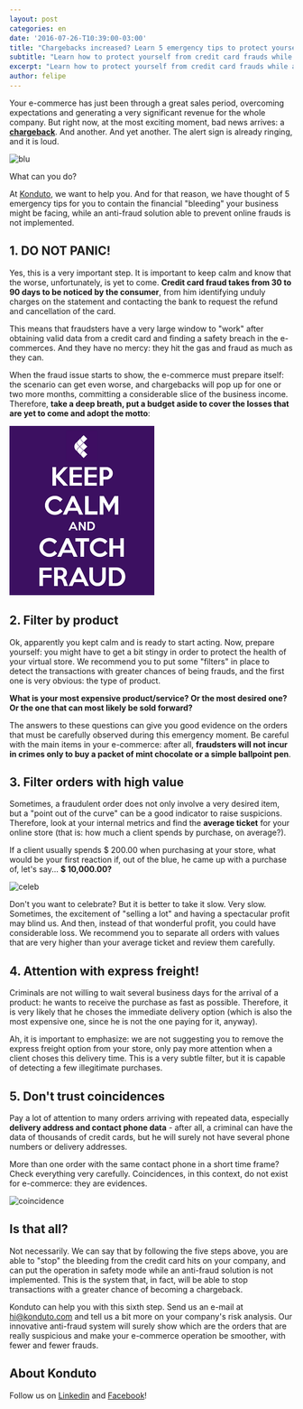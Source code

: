 ```yaml
---
layout: post
categories: en
date: '2016-07-26-T10:39:00-03:00'
title: "Chargebacks increased? Learn 5 emergency tips to protect yourself from frauds"
subtitle: "Learn how to protect yourself from credit card frauds while an anti-fraud solution is not implemented."
excerpt: "Learn how to protect yourself from credit card frauds while an anti-fraud solution is not implemented."
author: felipe
---
```

Your e-commerce has just been through a great sales period, overcoming expectations and generating a very significant revenue for the whole company. But right now, at the most exciting moment, bad news arrives: a **[chargeback](https://blog.konduto.com/en/2016/05/what-to-do-when-you-get-your-firs-chargeback/?utm_source=konduto&utm_medium=blog-en&utm_campaign=conteudo)**. And another. And yet another. The alert sign is already ringing, and it is loud.

![blu](/images/160112-blu.gif)

What can you do?

At [Konduto](http://www.konduto.com/en/?utm_source=konduto&utm_medium=blog-en&utm_campaign=conteudo), we want to help you. And for that reason, we have thought of 5 emergency tips for you to contain the financial "bleeding" your business might be facing, while an anti-fraud solution able to prevent online frauds is not implemented.

## 1. DO NOT PANIC!

Yes, this is a very important step. It is important to keep calm and know that the worse, unfortunately, is yet to come. **Credit card fraud takes from 30 to 90 days to be noticed by the consumer**, from him identifying unduly charges on the statement and contacting the bank to request the refund and cancellation of the card.

This means that fraudsters have a very large window to "work" after obtaining valid data from a credit card and finding a safety breach in the e-commerces. And they have no mercy: they hit the gas and fraud as much as they can.

When the fraud issue starts to show, the e-commerce must prepare itself: the scenario can get even worse, and chargebacks will pop up for one or two more months, committing a considerable slice of the business income. Therefore, **take a deep breath, put a budget aside to cover the losses that are yet to come and adopt the motto**:

![kc](/images/160726-kpcf-en.png)

## 2. Filter by product

Ok, apparently you kept calm and is ready to start acting. Now, prepare yourself: you might have to get a bit stingy in order to protect the health of your virtual store. We recommend you to put some "filters" in place to detect the transactions with greater chances of being frauds, and the first one is very obvious: the type of product.

**What is your most expensive product/service? Or the most desired one? Or the one that can most likely be sold forward?**

The answers to these questions can give you good evidence on the orders that must be carefully observed during this emergency moment. Be careful with the main items in your e-commerce: after all, **fraudsters will not incur in crimes only to buy a packet of mint chocolate or a simple ballpoint pen**.

## 3. Filter orders with high value

Sometimes, a fraudulent order does not only involve a very desired item, but a "point out of the curve" can be a good indicator to raise suspicions. Therefore, look at your internal metrics and find the **average ticket** for your online store (that is: how much a client spends by purchase, on average?).

If a client usually spends $ 200.00 when purchasing at your store, what would be your first reaction if, out of the blue, he came up with a purchase of, let's say... **$ 10,000.00?**

![celeb](/images/160112-celebration.gif)

Don't you want to celebrate? But it is better to take it slow. Very slow. Sometimes, the excitement of "selling a lot" and having a spectacular profit may blind us. And then, instead of that wonderful profit, you could have considerable loss. We recommend you to separate all orders with values that are very higher than your average ticket and review them carefully.

## 4. Attention with express freight!

Criminals are not willing to wait several business days for the arrival of a product: he wants to receive the purchase as fast as possible. Therefore, it is very likely that he choses the immediate delivery option (which is also the most expensive one, since he is not the one paying for it, anyway).

Ah, it is important to emphasize: we are not suggesting you to remove the express freight option from your store, only pay more attention when a client choses this delivery time. This is a very subtle filter, but it is capable of detecting a few illegitimate purchases.

## 5. Don't trust coincidences

Pay a lot of attention to many orders arriving with repeated data, especially **delivery address and contact phone data** -  after all, a criminal can have the data of thousands of credit cards, but he will surely not have several phone numbers or delivery addresses.

More than one order with the same contact phone in a short time frame? Check everything very carefully. Coincidences, in this context, do not exist for e-commerce: they are evidences.

![coincidence](/images/160112-coincidence.gif)

## Is that all?

Not necessarily. We can say that by following the five steps above, you are able to "stop" the bleeding from the credit card hits on your company, and can put the operation in safety mode while an anti-fraud solution is not implemented. This is the system that, in fact, will be able to stop transactions with a greater chance of becoming a chargeback.

Konduto can help you with this sixth step. Send us an e-mail at [hi@konduto.com](hi@konduto.com) and tell us a bit more on your company's risk analysis. Our innovative anti-fraud system will surely show which are the orders that are really suspicious and make your e-commerce operation be smoother, with fewer and fewer frauds.

## About Konduto

Follow us on [Linkedin](https://www.linkedin.com/company/konduto) and [Facebook](https://www.facebook.com/konduto)!

